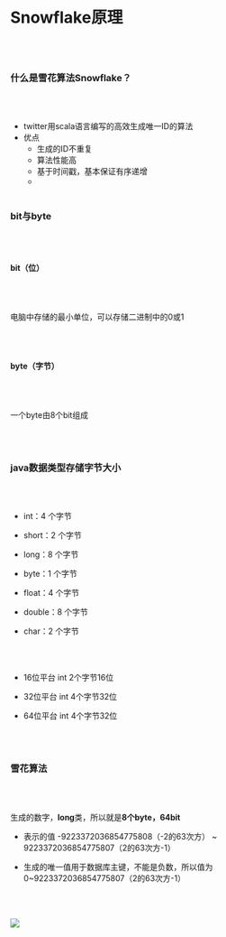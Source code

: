 # Snowflake原理

 <br></br>

### 什么是雪花算法Snowflake？

 <br></br>

- twitter用scala语言编写的高效生成唯一ID的算法
- 优点
  - 生成的ID不重复
  - 算法性能高
  - 基于时间戳，基本保证有序递增
  -  <br></br>

### bit与byte

 <br></br>

#### bit（位）

 <br></br>

电脑中存储的最小单位，可以存储二进制中的0或1

 <br></br>

#### byte（字节）

 <br></br>

一个byte由8个bit组成

 <br></br>

### java数据类型存储字节大小

 <br></br>

- int：4 个字节
- short：2 个字节
- long：8 个字节

- byte：1 个字节
- float：4 个字节
- double：8 个字节
- char：2 个字节

 <br></br>

- 16位平台 int 2个字节16位

- 32位平台 int 4个字节32位

- 64位平台 int 4个字节32位

   <br></br>

### 雪花算法

 <br></br>

生成的数字，**long**类，所以就是**8个byte，64bit**

- 表示的值 -9223372036854775808（-2的63次方） ~ 9223372036854775807（2的63次方-1）

- 生成的唯一值用于数据库主键，不能是负数，所以值为0~9223372036854775807（2的63次方-1）

   <br></br>

![](https://file.xdclass.net/note/2022/shardingjdbc/img/image-20211123180239485.png)